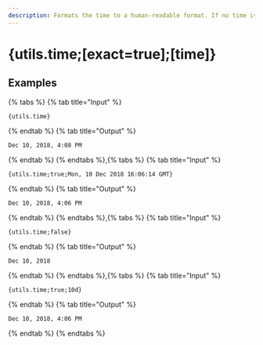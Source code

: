 ```yaml
---
description: Formats the time to a human-readable format. If no time is provided, it defaults to the current date.
---
```

# {utils.time;[exact=true];[time]}
## Examples
{% tabs %}
{% tab title="Input" %}
```text
{utils.time}
```
{% endtab %}
{% tab title="Output" %}
```text
Dec 10, 2018, 4:08 PM
```
{% endtab %}
{% endtabs %},{% tabs %}
{% tab title="Input" %}
```text
{utils.time;true;Mon, 10 Dec 2018 16:06:14 GMT}
```
{% endtab %}
{% tab title="Output" %}
```text
Dec 10, 2018, 4:06 PM
```
{% endtab %}
{% endtabs %},{% tabs %}
{% tab title="Input" %}
```text
{utils.time;false}
```
{% endtab %}
{% tab title="Output" %}
```text
Dec 10, 2018
```
{% endtab %}
{% endtabs %},{% tabs %}
{% tab title="Input" %}
```text
{utils.time;true;10d}
```
{% endtab %}
{% tab title="Output" %}
```text
Dec 10, 2018, 4:06 PM
```
{% endtab %}
{% endtabs %}
